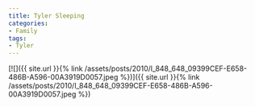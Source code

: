 ```yaml
---
title: Tyler Sleeping
categories:
- Family
tags:
- Tyler
---
```


[![]({{ site.url }}{% link /assets/posts/2010/l_848_648_09399CEF-E658-486B-A596-00A3919D0057.jpeg %})]({{ site.url }}{% link /assets/posts/2010/l_848_648_09399CEF-E658-486B-A596-00A3919D0057.jpeg %})
